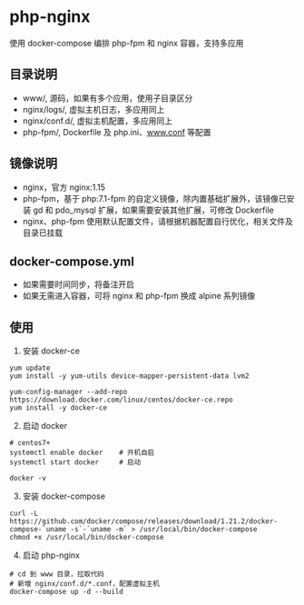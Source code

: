 # php-nginx
使用 docker-compose 编排 php-fpm 和 nginx 容器，支持多应用

## 目录说明
- www/, 源码，如果有多个应用，使用子目录区分
- nginx/logs/, 虚拟主机日志，多应用同上
- nginx/conf.d/, 虚拟主机配置，多应用同上
- php-fpm/, Dockerfile 及 php.ini、www.conf 等配置

## 镜像说明
- nginx，官方 nginx:1.15
- php-fpm，基于 php:7.1-fpm 的自定义镜像，除内置基础扩展外，该镜像已安装 gd 和 pdo_mysql 扩展，如果需要安装其他扩展，可修改 Dockerfile
- nginx、php-fpm 使用默认配置文件，请根据机器配置自行优化，相关文件及目录已挂载

## docker-compose.yml
- 如果需要时间同步，将备注开启
- 如果无需进入容器，可将 nginx 和 php-fpm 换成 alpine 系列镜像

## 使用
1. 安装 docker-ce
```shell
yum update
yum install -y yum-utils device-mapper-persistent-data lvm2

yum-config-manager --add-repo https://download.docker.com/linux/centos/docker-ce.repo
yum install -y docker-ce
```

2. 启动 docker
```shell
# centos7+
systemctl enable docker    # 开机自启
systemctl start docker     # 启动

docker -v
```

3. 安装 docker-compose
```shell
curl -L https://github.com/docker/compose/releases/download/1.21.2/docker-compose-`uname -s`-`uname -m` > /usr/local/bin/docker-compose
chmod +x /usr/local/bin/docker-compose
```

4. 启动 php-nginx
```shell
# cd 到 www 目录，拉取代码
# 新增 nginx/conf.d/*.conf，配置虚拟主机
docker-compose up -d --build
```
